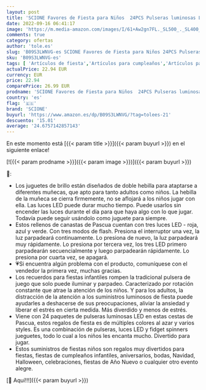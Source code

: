 ```yaml
---
layout: post
title: 'SCIONE Favores de Fiesta para Niños  24PCS Pulseras luminosas LED Brillo En Oscuridad Juguetes Regalos de Cumpleaños Día de San Valentín Navidad Halloween a Niños Niñas Fiestas Favores'
date: 2022-09-16 06:41:17
image: 'https://m.media-amazon.com/images/I/61+Aw2gn7FL._SL500_._SL400_.jpg'
comments: true
category: ofertas
author: 'tole.es'
slug: 'B09S3LWNVG-es SCIONE Favores de Fiesta para Niños 24PCS Pulseras...'
sku: 'B09S3LWNVG-es'
tags: [ 'Artículos de fiesta','Artículos para cumpleaños','Artículos para fiestas','Costura y manualidades','Hogar y cocina','Materiales para manualidades','Paquetes multielementos de cotillones para niños','navidad','scione','🇪🇸', ]
actualPrice: 22.94 EUR
currency: EUR
price: 22.94
comparePrice: 26.99 EUR
prodname: 'SCIONE Favores de Fiesta para Niños  24PCS Pulseras luminosas LED Brillo En Oscuridad Juguetes Regalos de Cumpleaños Día de San Valentín Navidad Halloween a Niños Niñas Fiestas Favores'
country: 'es'
flag: '🇪🇸'
brand: 'SCIONE'
buyurl: 'https://www.amazon.es/dp/B09S3LWNVG/?tag=tolees-21'
descuento: '15.01'
average: '24.6757142857143'
---
```


En este momento está [{{< param title >}}]({{< param buyurl >}}) en el siguiente enlace!

[![{{< param prodname >}}]({{< param image >}})]({{< param buyurl >}})

🔎:

- Los juguetes de brillo están diseñados de doble hebilla para ataptarse a diferentes muñecas, que apto para tanto adultos como niños. La hebilla de la muñeca se cierra firmemente, no se aflojará a los niños jugar con ella. Las luces LED puede durar mucho tiempo. Puede usarlos sin encender las luces durante el día para que haya algo con lo que jugar. Todavía puede seguir usándolo como juguete para siempre.
- Estos rellenos de canastas de Pascua cuentan con tres luces LED - roja, azul y verde. Con tres modos de flash. Presiona el interruptor una vez, la luz parpadeará continuamente. Lo presiona de nuevo, la luz parpadeará muy rápidamente. Lo presiona por tercera vez, los tres LED primero parpadearán secuencialmente y luego parpadearán rápidamente. Lo presiona por cuarta vez, se apagará.
- 💗Si encuentra algún problema con el producto, comuníquese con el vendedor la primera vez, muchas gracias.
- Los recuerdos para fiestas infantiles rompen la tradicional pulsera de juego que solo puede iluminar y parpadeo. Caracterizado por rotación constante que atrae la atención de los niños. Y para los adultos, la distracción de la atención a los suministros luminosos de fiesta puede ayudarles a deshacerse de sus preocupaciones, aliviar la ansiedad y liberar el estrés en cierta medida. Más diverdido y menos de estrés.
- Viene con 24 paquetes de pulseras luminosas LED en estas cestas de Pascua, estos regalos de fiesta es de múltiples colores al azar y varios styles. Es una combinación de pulseras, luces LED y fidget spinners jueguetes, todo lo cual a los niños les encanta mucho. Divertido para jugar.
- Estos suministros de fiestas niños son regalos muy divertidos para fiestas, fiestas de cumpleaños infantiles, aniversarios, bodas, Navidad, Halloween, celebraciones, fiestas de Año Nuevo o cualquier otro evento alegre.

[🛒 Aquí!!!]({{< param buyurl >}})
